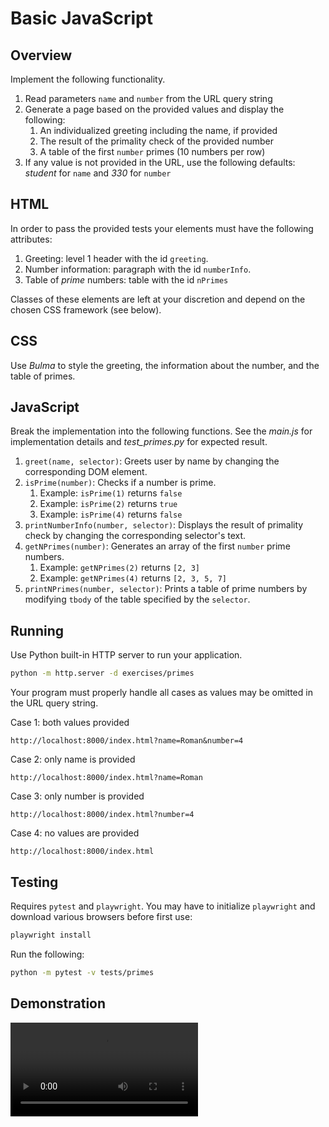 # Basic JavaScript

## Overview

Implement the following functionality.

1. Read parameters `name` and `number` from the URL query string
2. Generate a page based on the provided values and display the following:
   1. An individualized greeting including the name, if provided
   2. The result of the primality check of the provided number
   3. A table of the first `number` primes (10 numbers per row)
3. If any value is not provided in the URL, use the following defaults: *student* for `name` and *330* for `number`

## HTML

In order to pass the provided tests your elements must have the following attributes:

1. Greeting: level 1 header with the id `greeting`.
2. Number information: paragraph with the id `numberInfo`.
3. Table of *prime* numbers: table with the id `nPrimes`

Classes of these elements are left at your discretion and depend on the chosen CSS framework (see below).

## CSS

Use *Bulma* to style the greeting, the information about the number, and the table of primes.

## JavaScript

Break the implementation into the following functions. See the *main.js* for implementation details and *test_primes.py* for expected result.

1. `greet(name, selector)`: Greets user by name by changing the corresponding DOM element.
2. `isPrime(number)`: Checks if a number is prime.
   1. Example: `isPrime(1)` returns `false`
   2. Example: `isPrime(2)` returns `true`
   3. Example: `isPrime(4)` returns `false`
3. `printNumberInfo(number, selector)`: Displays the result of primality check by changing the corresponding selector's text.
4. `getNPrimes(number)`: Generates an array of the first `number` prime numbers.
   1. Example: `getNPrimes(2)` returns `[2, 3]`
   2. Example: `getNPrimes(4)` returns `[2, 3, 5, 7]`
5. `printNPrimes(number, selector)`: Prints a table of prime numbers by modifying `tbody` of the table specified by the `selector`.

## Running

Use Python built-in HTTP server to run your application.

```bash
python -m http.server -d exercises/primes
```

Your program must properly handle all cases as values may be omitted in the URL query string.

Case 1: both values provided

```text
http://localhost:8000/index.html?name=Roman&number=4
```

Case 2: only name is provided

```text
http://localhost:8000/index.html?name=Roman
```

Case 3: only number is provided

```text
http://localhost:8000/index.html?number=4
```

Case 4: no values are provided

```text
http://localhost:8000/index.html
```

## Testing

Requires `pytest` and `playwright`. You may have to initialize `playwright` and download various browsers before first use:

```bash
playwright install
```

Run the following:

```bash
python -m pytest -v tests/primes
```

## Demonstration

![Demo](primes.mp4)
